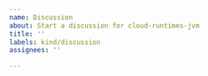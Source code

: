 ```yaml
---
name: Discussion
about: Start a discussion for cloud-runtimes-jvm
title: ''
labels: kind/discussion
assignees: ''

---
```


